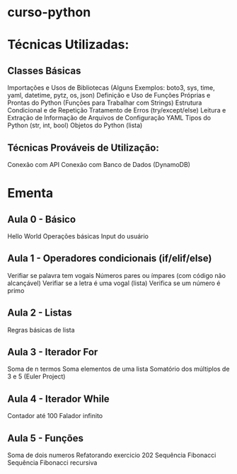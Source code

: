 # curso-python



# Técnicas Utilizadas:

## Classes Básicas
Importações e Usos de Bibliotecas (Alguns Exemplos: boto3, sys, time, yaml, datetime, pytz, os, json)
Definição e Uso de Funções Próprias e Prontas do Python (Funções para Trabalhar com Strings)
Estrutura Condicional e de Repetição
Tratamento de Erros (try/except/else)
Leitura e Extração de Informação de Arquivos de Configuração YAML
Tipos do Python (str, int, bool)
Objetos do Python (lista)
 

## Técnicas Prováveis de Utilização:
Conexão com API
Conexão com Banco de Dados (DynamoDB)


# Ementa
## Aula 0 - Básico
Hello World
Operações básicas
Input do usuário

## Aula 1 - Operadores condicionais (if/elif/else)
Verifiar se palavra tem vogais
Números pares ou ímpares (com código não alcançável)
Verifiar se a letra é uma vogal (lista)
Verifica se um número é primo

## Aula 2 - Listas
Regras básicas de lista

## Aula 3 - Iterador For
Soma de n termos
Soma elementos de uma lista
Somatório dos múltiplos de 3 e 5 (Euler Project)

## Aula 4 - Iterador While
Contador até 100
Falador infinito

## Aula 5 - Funções
Soma de dois numeros
Refatorando exercicio 202
Sequência Fibonacci
Sequência Fibonacci recursiva
